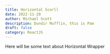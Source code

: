 ```yaml
---
title: Horizontal Scorll
date: 2022-11-20
author: Michael Scott
description: Dundir Mufflin, this is Pam
draft: false
category: ReactJS
---
```


Here will be some text about Horizontal Wrapper